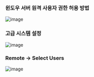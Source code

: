 ### 윈도우 서버 원격 사용자 권한 허용 방법

![image](https://user-images.githubusercontent.com/38831314/141233318-e84681da-b0d5-4e84-87f7-720b3c53d34b.png)

### 고급 시스템 설정

![image](https://user-images.githubusercontent.com/38831314/141233017-aaf906bb-ea52-40f3-887d-fd287fca75b6.png)

### Remote -> Select Users

![image](https://user-images.githubusercontent.com/38831314/141233087-d6ab7a78-626d-479c-860c-1a0826b395d7.png)


